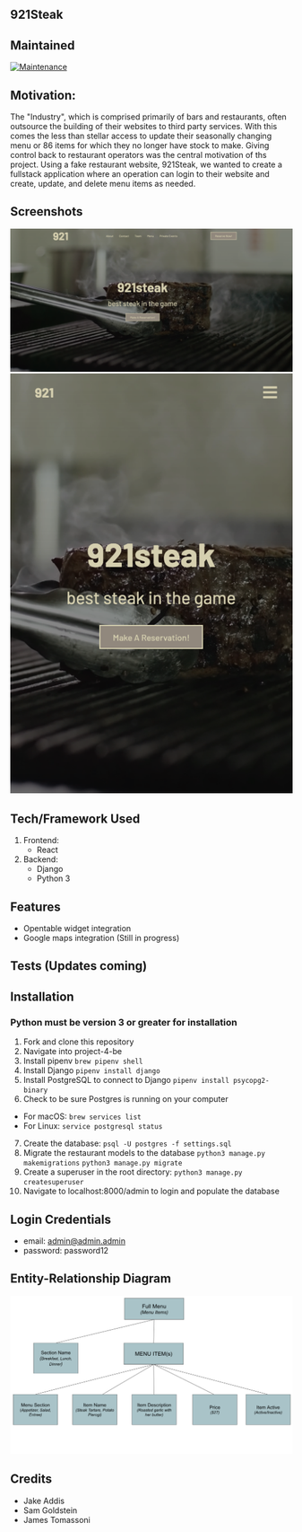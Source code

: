 ## 921Steak

## Maintained
[![Maintenance](https://img.shields.io/badge/Maintained%3F-yes-green.svg)](https://GitHub.com/Naereen/StrapDown.js/graphs/commit-activity)

## Motivation:
The "Industry", which is comprised primarily of bars and restaurants, often outsource the building of their websites to third party services. With this comes the less than stellar access to update their seasonally changing menu or 86 items for which they no longer have stock to make. Giving control back to restaurant operators was the central motivation of ths project. Using a fake restaurant website, 921Steak, we wanted to create a fullstack application where an operation can login to their website and create, update, and delete menu items as needed. 
## Screenshots
![Hero Desktop](images/Hero_Desktop.jpg)
![Hero Mobile](images/Hero_Mobile.jpg)
## Tech/Framework Used
1. Frontend: 
    - React
2. Backend: 
    - Django
    - Python 3  
## Features
- Opentable widget integration 
- Google maps integration (Still in progress)
## Tests (Updates coming)
## Installation 
### Python must be version 3 or greater for installation
1. Fork and clone this repository 
2. Navigate into project-4-be
3. Install pipenv
`brew pipenv shell`
4. Install Django
`pipenv install django`
5. Install PostgreSQL to connect to Django
`pipenv install psycopg2-binary`
6. Check to be sure Postgres is running on your computer
- For macOS:
`brew services list`
- For Linux:
`service postgresql status`
7. Create the database:
`psql -U postgres -f settings.sql`
8. Migrate the restaurant models to the database
`python3 manage.py makemigrations`
`python3 manage.py migrate`
9. Create a superuser in the root directory:
`python3 manage.py createsuperuser`
10. Navigate to localhost:8000/admin to login and populate the database
## Login Credentials
- email: admin@admin.admin
- password: password12
## Entity-Relationship Diagram 
![ERD](images/ERDiagram.jpg)
## Credits
- Jake Addis
- Sam Goldstein
- James Tomassoni
